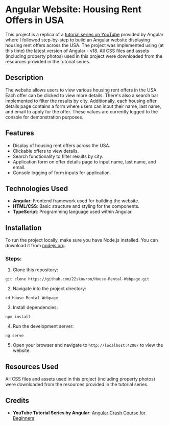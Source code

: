 # Angular Website: Housing Rent Offers in USA

This project is a replica of a 
[tutorial series on YouTube](https://www.youtube.com/watch?v=xAT0lHYhHMY&list=PL1w1q3fL4pmj9k1FrJ3Pe91EPub2_h4jF&ab_channel=Angular)
provided by Angular where I followed step-by-step to build an Angular website displaying housing rent offers across the USA. The project was implemented using (at this time) the latest version of Angular - v18. All CSS files and assets (including property photos) used in this project were downloaded from the resources provided in the tutorial series.
## Description

The website allows users to view various housing rent offers in the USA. Each offer can be clicked to view more details. There's also a search bar implemented to filter the results by city. Additionally, each housing offer details page contains a form where users can input their name, last name, and email to apply for the offer. These values are currently logged to the console for demonstration purposes.

## Features

- Display of housing rent offers across the USA.
- Clickable offers to view details.
- Search functionality to filter results by city.
- Application form on offer details page to input name, last name, and email.
- Console logging of form inputs for application.

## Technologies Used

- **Angular**: Frontend framework used for building the website.
- **HTML/CSS**: Basic structure and styling for the components.
- **TypeScript**: Programming language used within Angular.

## Installation

To run the project locally, make sure you have Node.js installed. You can download it from [nodejs.org](https://nodejs.org/).

### Steps:

1. Clone this repository:

`git clone https://github.com/22skowron/House-Rental-Webpage.git`

2. Navigate into the project directory:

`cd House-Rental-Webpage`

3. Install dependencies:

`npm install`

4. Run the development server:

`ng serve`

5. Open your browser and navigate to `http://localhost:4200/` to view the website.

## Resources Used

All CSS files and assets used in this project (including property photos) were downloaded from the resources provided in the tutorial series.

## Credits

- **YouTube Tutorial Series by Angular**: [Angular Crash Course for Beginners](https://www.youtube.com/watch?v=xAT0lHYhHMY&list=PL1w1q3fL4pmj9k1FrJ3Pe91EPub2_h4jF&ab_channel=Angular)